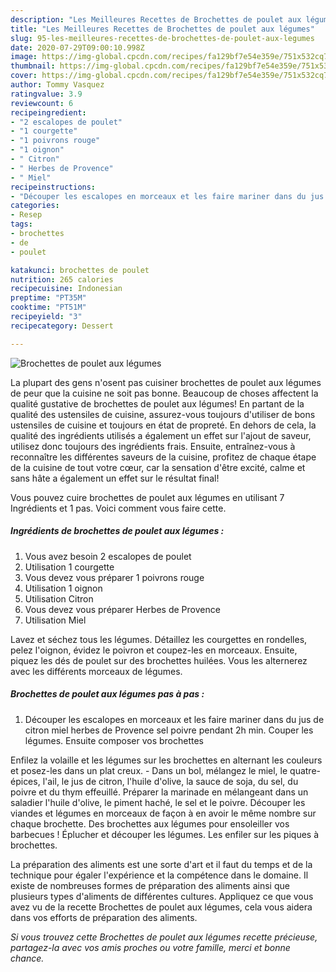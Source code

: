 ```yaml
---
description: "Les Meilleures Recettes de Brochettes de poulet aux légumes"
title: "Les Meilleures Recettes de Brochettes de poulet aux légumes"
slug: 95-les-meilleures-recettes-de-brochettes-de-poulet-aux-legumes
date: 2020-07-29T09:00:10.998Z
image: https://img-global.cpcdn.com/recipes/fa129bf7e54e359e/751x532cq70/brochettes-de-poulet-aux-legumes-photo-principale-de-la-recette.jpg
thumbnail: https://img-global.cpcdn.com/recipes/fa129bf7e54e359e/751x532cq70/brochettes-de-poulet-aux-legumes-photo-principale-de-la-recette.jpg
cover: https://img-global.cpcdn.com/recipes/fa129bf7e54e359e/751x532cq70/brochettes-de-poulet-aux-legumes-photo-principale-de-la-recette.jpg
author: Tommy Vasquez
ratingvalue: 3.9
reviewcount: 6
recipeingredient:
- "2 escalopes de poulet"
- "1 courgette"
- "1 poivrons rouge"
- "1 oignon"
- " Citron"
- " Herbes de Provence"
- " Miel"
recipeinstructions:
- "Découper les escalopes en morceaux et les faire mariner dans du jus de citron miel herbes de Provence sel poivre pendant 2h min. Couper les légumes. Ensuite composer vos brochettes"
categories:
- Resep
tags:
- brochettes
- de
- poulet

katakunci: brochettes de poulet 
nutrition: 265 calories
recipecuisine: Indonesian
preptime: "PT35M"
cooktime: "PT51M"
recipeyield: "3"
recipecategory: Dessert

---
```



![Brochettes de poulet aux légumes](https://img-global.cpcdn.com/recipes/fa129bf7e54e359e/751x532cq70/brochettes-de-poulet-aux-legumes-photo-principale-de-la-recette.jpg)

La plupart des gens n'osent pas cuisiner brochettes de poulet aux légumes de peur que la cuisine ne soit pas bonne. Beaucoup de choses affectent la qualité gustative de brochettes de poulet aux légumes! En partant de la qualité des ustensiles de cuisine, assurez-vous toujours d'utiliser de bons ustensiles de cuisine et toujours en état de propreté. En dehors de cela, la qualité des ingrédients utilisés a également un effet sur l'ajout de saveur, utilisez donc toujours des ingrédients frais. Ensuite, entraînez-vous à reconnaître les différentes saveurs de la cuisine, profitez de chaque étape de la cuisine de tout votre cœur, car la sensation d'être excité, calme et sans hâte a également un effet sur le résultat final!

<!--inarticleads1-->

Vous pouvez cuire brochettes de poulet aux légumes en utilisant 7 Ingrédients et 1 pas. Voici comment vous faire cette.

##### Ingrédients de brochettes de poulet aux légumes :

1. Vous avez besoin 2 escalopes de poulet
1. Utilisation 1 courgette
1. Vous devez vous préparer 1 poivrons rouge
1. Utilisation 1 oignon
1. Utilisation  Citron
1. Vous devez vous préparer  Herbes de Provence
1. Utilisation  Miel


Lavez et séchez tous les légumes. Détaillez les courgettes en rondelles, pelez l&#39;oignon, évidez le poivron et coupez-les en morceaux. Ensuite, piquez les dés de poulet sur des brochettes huilées. Vous les alternerez avec les différents morceaux de légumes. 

<!--inarticleads2-->

##### Brochettes de poulet aux légumes pas à pas :

1. Découper les escalopes en morceaux et les faire mariner dans du jus de citron miel herbes de Provence sel poivre pendant 2h min. Couper les légumes. Ensuite composer vos brochettes


Enfilez la volaille et les légumes sur les brochettes en alternant les couleurs et posez-les dans un plat creux. - Dans un bol, mélangez le miel, le quatre-épices, l&#39;ail, le jus de citron, l&#39;huile d&#39;olive, la sauce de soja, du sel, du poivre et du thym effeuillé. Préparer la marinade en mélangeant dans un saladier l&#39;huile d&#39;olive, le piment haché, le sel et le poivre. Découper les viandes et légumes en morceaux de façon à en avoir le même nombre sur chaque brochette. Des brochettes aux légumes pour ensoleiller vos barbecues ! Éplucher et découper les légumes. Les enfiler sur les piques à brochettes. 

<!--inarticleads1-->

<p>
La préparation des aliments est une sorte d'art et il faut du temps et de la technique pour égaler l'expérience et la compétence dans le domaine. Il existe de nombreuses formes de préparation des aliments ainsi que plusieurs types d'aliments de différentes cultures. Appliquez ce que vous avez vu de la recette Brochettes de poulet aux légumes, cela vous aidera dans vos efforts de préparation des aliments.
</p>

<p>
<i>Si vous trouvez cette Brochettes de poulet aux légumes recette précieuse, partagez-la avec vos amis proches ou votre famille, merci et bonne chance.</i>
</p>
